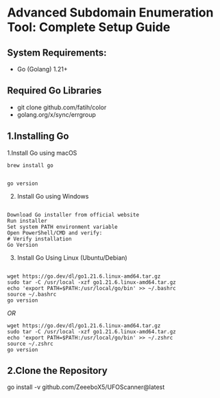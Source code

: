 # **Advanced Subdomain Enumeration Tool: Complete Setup Guide**

## System Requirements:

- Go (Golang) 1.21+



## Required Go Libraries

- git clone github.com/fatih/color
- golang.org/x/sync/errgroup

## 1.Installing Go

1.Install Go using macOS





``` # Using Homebrew
brew install go


go version
```

2. Install Go using Windows
``` 

Download Go installer from official website
Run installer
Set system PATH environment variable
Open PowerShell/CMD and verify:
# Verify installation
Go Version

```

3. Install Go Using Linux (Ubuntu/Debian)

```

wget https://go.dev/dl/go1.21.6.linux-amd64.tar.gz
sudo tar -C /usr/local -xzf go1.21.6.linux-amd64.tar.gz
echo 'export PATH=$PATH:/usr/local/go/bin' >> ~/.bashrc
source ~/.bashrc
go version

```

*OR*
```
wget https://go.dev/dl/go1.21.6.linux-amd64.tar.gz
sudo tar -C /usr/local -xzf go1.21.6.linux-amd64.tar.gz
echo 'export PATH=$PATH:/usr/local/go/bin' >> ~/.zshrc
source ~/.zshrc
go version

```


## 2.Clone the Repository

go install -v github.com/ZeeeboX5/UFOScanner@latest











